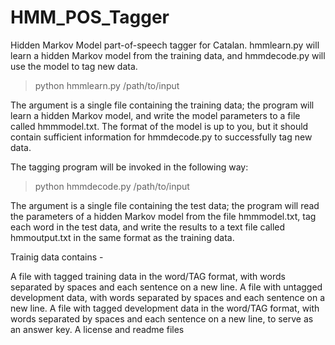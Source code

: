 # HMM_POS_Tagger
Hidden Markov Model part-of-speech tagger for Catalan.
hmmlearn.py will learn a hidden Markov model from the training data, and hmmdecode.py will use the model to tag new data.
> python hmmlearn.py /path/to/input

The argument is a single file containing the training data; the program will learn a hidden Markov model, and write the model parameters to a file called hmmmodel.txt. The format of the model is up to you, but it should contain sufficient information for hmmdecode.py to successfully tag new data.

The tagging program will be invoked in the following way:

> python hmmdecode.py /path/to/input

The argument is a single file containing the test data; the program will read the parameters of a hidden Markov model from the file hmmmodel.txt, tag each word in the test data, and write the results to a text file called hmmoutput.txt in the same format as the training data.

Trainig data contains - 

A file with tagged training data in the word/TAG format, with words separated by spaces and each sentence on a new line.
A file with untagged development data, with words separated by spaces and each sentence on a new line.
A file with tagged development data in the word/TAG format, with words separated by spaces and each sentence on a new line, to serve as an answer key.
A license and readme files
